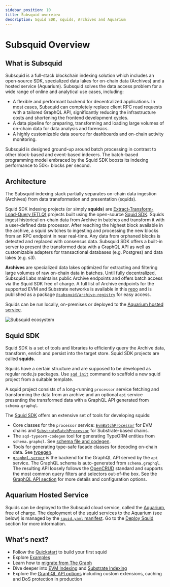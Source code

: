```yaml
---
sidebar_position: 10
title: Subsquid overview
description: Squid SDK, squids, Archives and Aquarium
---
```


# Subsquid Overview

[//]: # (!!!! illustrations need updating)

## What is Subsquid 

Subsquid is a full-stack blockchain indexing solution which includes an open-source SDK, specialized data lakes for on-chain data (Archives) and a hosted service (Aquarium). Subsquid solves the data access problem for a wide range of online and analytical use cases, including:

- A flexible and performant backend for decentralized applications. In most cases, Subsquid can completely replace client RPC read requests with a tailored GraphQL API, significantly reducing the infrastructure costs and shortening the frontend development cycles.
- A data pipeline for preparing, transforming and loading large volumes of on-chain data for data analysis and forensics.
- A highly customizable data source for dashboards and on-chain activity monitoring.

Subsquid is designed ground-up around batch processing in contrast to other block-based and event-based indexers. The batch-based programming model embraced by the Squid SDK boosts its indexing performance to 50k+ blocks per second.

## Architecture

The Subsquid indexing stack partially separates on-chain data ingestion (Archives) from data transformation and presentation (squids).

Squid SDK indexing projects (or simply **squids**) are [Extract-Transform-Load-Query (ETLQ)](https://en.wikipedia.org/wiki/Extract,_transform,_load) projects built using the open-source [Squid SDK](https://github.com/subsquid/squid-sdk). Squids ingest historical on-chain data from Archive in batches and transform it with a user-defined data processor. After reaching the highest block available in the archive, a squid switches to ingesting and processing the new blocks from an RPC endpoint in near real-time. Any data from orphaned blocks is detected and replaced with consensus data. Subsquid SDK offers a built-in server to present the transformed data with a GraphQL API as well as customizable adapters for transactional databases (e.g. Postgres) and data lakes (e.g. s3).

**Archives** are specialized data lakes optimized for extracting and filtering large volumes of raw on-chain data in batches. Until fully decentralized, Subsquid Labs maintains public Archive endpoints and offers batch access via the Squid SDK free of charge. A full list of Archive endpoints for the supported EVM and Substrate networks is available in this [repo](https://github.com/subsquid/archive-registry) and is published as a package [`@subsquid/archive-registry`](https://www.npmjs.com/package/@subsquid/archive-registry) for easy access.

Squids can be run locally, on-premises or deployed to the [Aquarium hosted service](/deploy-squid). 

![Subsquid ecosystem](</img/subsquid-ecosystem.png>)

## Squid SDK

Squid SDK is a set of tools and libraries to efficiently query the Archive data, transform, enrich and persist into the target store. Squid SDK projects are called **squids**.

[//]: # (!!!! Update the figure Squid SDK </img/archive-and-sdk.png> )

Squids have a certain structure and are supposed to be developed as regular node.js packages. Use [`sqd init`](/squid-cli/init) command to scaffold a new squid project from a suitable template.

A squid project consists of a long-running `processor` service fetching and transforming the data from an archive and an optional `api` service presenting the transformed data with a GraphQL API generated from `schema.graphql`.

[//]: # (!!!! Update the figure Squid </img/squid-diagram.png>)

The [Squid SDK](https://github.com/subsquid/squid-sdk) offers an extensive set of tools for developing squids:

- Core classes for the `processor` service: [`EvmBatchProcessor`](/evm-indexing) for EVM chains and [`SubstrateBatchProcessor`](/substrate-indexing) for Substrate-based chains.
- The `sqd-typeorm-codegen` tool for generating TypeORM entities from `schema.graphql`. See [schema file and codegen](/basics/schema-file).
- Tools for generating type-safe facade classes for decoding on-chain data. See [typegen](/glossary/#typegen).
- [`graphql-server`](https://github.com/subsquid/squid/tree/master/graphql-server) is the backend for the GraphQL API served by the `api` service. The GraphQL schema is auto-generated from `schema.graphql`. The resulting API loosely follows the [OpenCRUD](https://www.opencrud.org/) standard and supports the most common query filters and selectors out-of-the box. See the [GraphQL API section](/graphql-api) for more details and configuration options.


## Aquarium Hosted Service

Squids can be deployed to the Subsquid cloud service, called the [Aquarium](https://app.subsquid.io), free of charge. The deployment of the squid services to the Aquarium (see below) is managed by the [`squid.yaml` manifest](/deploy-squid/deploy-manifest). Go to the [Deploy Squid](/deploy-squid) section for more information.

## What's next?

- Follow the [Quickstart](/quickstart) to build your first squid
- Explore [Examples](/examples)
- Learn how to [migrate from The Graph](/migrate/migrate-subgraph)
- Dive deeper into [EVM Indexing](/evm-indexing) and [Substrate Indexing](/substrate-indexing)
- Explore the [GraphQL API options](/graphql-api) including custom extensions, caching and DoS protection in production
